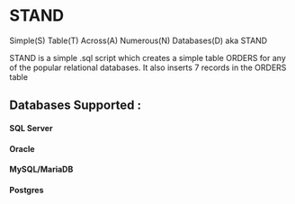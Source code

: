 # STAND
Simple(S) Table(T) Across(A) Numerous(N) Databases(D) aka STAND

STAND is a simple .sql script which creates a simple table ORDERS for any of the popular relational databases. It also inserts 7 records in the ORDERS table

## Databases Supported :

#### SQL Server
#### Oracle
#### MySQL/MariaDB
#### Postgres

